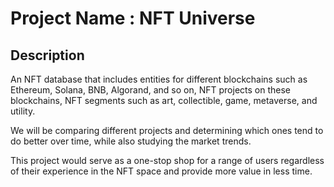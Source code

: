 # Project Name : NFT Universe

## Description 

An NFT database that includes entities for different blockchains such as Ethereum, Solana, BNB, Algorand, and so on, NFT projects on these blockchains, NFT segments such as art, collectible, game, metaverse, and utility.

We will be comparing different projects and determining which ones tend to do better over time, while also studying the market trends.

This project would serve as a one-stop shop for a range of users regardless of their experience in the NFT space and provide more value in less time.
